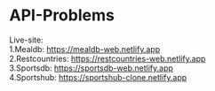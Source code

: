 # API-Problems
Live-site: <br>
1.Mealdb: https://mealdb-web.netlify.app <br>
2.Restcountries: https://restcountries-web.netlify.app <br>
3.Sportsdb: https://sportsdb-web.netlify.app <br>
4.Sportshub: https://sportshub-clone.netlify.app
